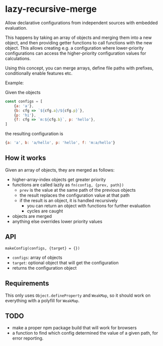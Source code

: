 # lazy-recursive-merge

Allow declarative configurations from independent sources with
embedded evaluation.

This happens by taking an array of objects and merging them into a new object, and then providing getter functions to call functions with the new object. This allows creating e.g. a configuration where lower-priority configurations can access the higher-priority configuration values for calculations.

Using this concept, you can merge arrays, define file paths with prefixes, conditionally enable features etc.

Example:

Given the objects

```js
const configs = [
	{a: 'a'},
	{b: cfg => `${cfg.a}/${cfg.p}`},
	{p: 'hi'},
	{f: cfg => `m:${cfg.b}`, p: 'hello'},
]
```

the resulting configuration is

```js
{a: 'a', b: 'a/hello', p: 'hello', f: 'm:a/hello'}
```

## How it works

Given an array of objects, they are merged as follows:

- higher-array-index objects get greater priority
- functions are called lazily as `fn(config, {prev, path})`
  - `prev` is the value at the same path of the previous objects
  - the result replaces the configuration value at that path
  - if the result is an object, it is handled recursively
    - you can return an object with functions for further evaluation
    - cycles are caught
- objects are merged
- anything else overrides lower priority values

## API

`makeConfig(configs, {target} = {})`

- `configs`: array of objects
- `target`: optional object that will get the configuration
- returns the configuration object

## Requirements

This only uses `Object.defineProperty` and `WeakMap`, so it should work on everything with a polyfill for `WeakMap`.

## TODO

- make a proper npm package build that will work for browsers
- a function to find which config determined the value of a given path, for error reporting.
